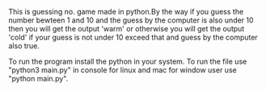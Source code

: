 This is guessing no. game made in python.By the way if you guess the number bewteen 1 and 10 and the guess by the computer is also under 10 then you will get the output 'warm' or otherwise you will get the output 'cold' if your guess is not under 10 exceed that and guess by the computer also true.

To run the program install the python in your system.
To run the file use "python3 main.py" in console for linux and mac for window user use "python main.py".

